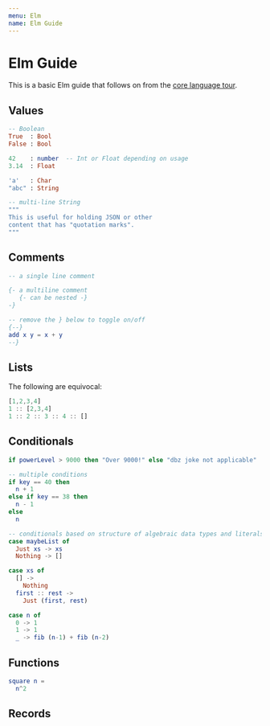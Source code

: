 ```yaml
---
menu: Elm
name: Elm Guide
---
```


# Elm Guide

This is a basic Elm guide that follows on from the [core language tour](https://guide.elm-lang.org/core_language.html).

## Values

```elm
-- Boolean
True  : Bool
False : Bool

42    : number  -- Int or Float depending on usage
3.14  : Float

'a'   : Char
"abc" : String

-- multi-line String
"""
This is useful for holding JSON or other
content that has "quotation marks".
"""
```

## Comments

```elm
-- a single line comment

{- a multiline comment
   {- can be nested -}
-}

-- remove the } below to toggle on/off
{--}
add x y = x + y
--}
```

## Lists

The following are equivocal:

```elm
[1,2,3,4]
1 :: [2,3,4]
1 :: 2 :: 3 :: 4 :: []
```

## Conditionals

```elm
if powerLevel > 9000 then "Over 9000!" else "dbz joke not applicable"

-- multiple conditions
if key == 40 then
  n + 1
else if key == 38 then
  n - 1
else
  n

-- conditionals based on structure of algebraic data types and literals
case maybeList of
  Just xs -> xs
  Nothing -> []

case xs of
  [] ->
    Nothing
  first :: rest ->
    Just (first, rest)

case n of
  0 -> 1
  1 -> 1
  _ -> fib (n-1) + fib (n-2)
```

## Functions

```elm
square n =
  n^2
```

## Records

```elm

```
